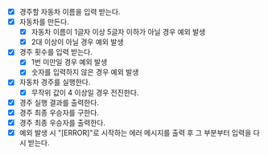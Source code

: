 - [x] 경주할 자동차 이름을 입력 받는다.
- [x] 자동차를 만든다.
    - [x] 자동차 이름이 1글자 이상 5글자 이하가 아닐 경우 예외 발생
    - [x] 2대 이상이 아닐 경우 예외 발생
- [x] 경주 횟수를 입력 받는다.
    - [x] 1번 미만일 경우 예외 발생
    - [x] 숫자를 입력하지 않은 경우 예외 발생
- [x] 자동차 경주를 실행한다.
    - [x] 무작위 값이 4 이상일 경우 전진한다.
- [x] 경주 실행 결과를 출력한다.
- [x] 경주 최종 우승자를 구한다.
- [x] 경주 최종 우승자를 출력한다.
- [x] 예외 발생 시 "[ERROR]"로 시작하는 에러 메시지를 출력 후 그 부분부터 입력을 다시 받는다.
